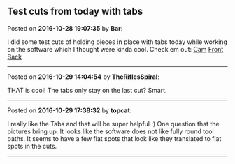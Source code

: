 ## Test cuts from today with tabs
Posted on **2016-10-28 19:07:35** by **Bar**:

I did some test cuts of holding pieces in place with tabs today while working on the software which I thought were kinda cool. Check em out:  [Cam](../../images/lu/dQ/ludQ_cam.png.jpg)  [Front](../../images/ww/ge/wwge_front.jpg.jpg)  [Back](../../images/97/Qs/97Qs_back.jpg.jpg)

---

Posted on **2016-10-29 14:04:54** by **TheRiflesSpiral**:

THAT is cool! The tabs only stay on the last cut? Smart.

---

Posted on **2016-10-29 17:38:32** by **topcat**:

I really like the Tabs and that will be super helpful :) One question that the pictures bring up. It looks like the software does not like fully round tool paths. It seems to have a few flat spots that look like they translated to flat spots in the cuts.

---

